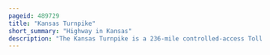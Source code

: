 ```yaml
---
pageid: 489729
title: "Kansas Turnpike"
short_summary: "Highway in Kansas"
description: "The Kansas Turnpike is a 236-mile controlled-access Toll Road that lies throughout the us State of Kansas. It runs in a general southwest–northeast direction from the Oklahoma border to Kansas City. It passes through several major Kansas Cities including Lawrence Topeka and Wichita. The Turnpike is owned and maintained by the Kansas turnpike Authority which has its Headquarters in Wichita."
---
```

